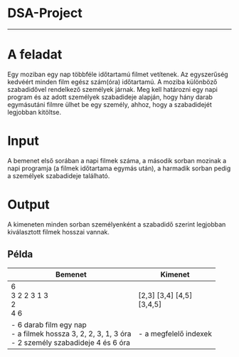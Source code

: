 # DSA-Project

---

# A feladat  

Egy moziban egy nap többféle időtartamú filmet vetítenek. Az egyszerűség kedvéért minden film egész szám(óra) időtartamú. A moziba különböző szabadidővel rendelkező személyek járnak. Meg kell határozni egy napi program és az adott személyek szabadideje alapján, hogy hány darab egymásutáni filmre ülhet be egy személy, ahhoz, hogy a szabadidejét legjobban kitöltse.

# Input  

A bemenet első sorában a napi filmek száma, a második sorban mozinak a napi programja (a filmek időtartama egymás után), a harmadik sorban pedig a személyek szabadideje található.

# Output  

A kimeneten minden sorban személyenként a szabadidő szerint legjobban kiválasztott filmek hosszai vannak.

## Példa  

| Bemenet      | Kimenet
| -----------  | -----------
| 6 <br> 3 2 2 3 1 3 <br> 2 <br> 4 6 | [2,3] [3,4] [4,5] <br> [3,4,5]
| - 6 darab film egy nap <br> - a filmek hossza 3, 2, 2, 3, 1, 3 óra <br> - 2 személy szabadideje 4 és 6 óra | - a megfelelő indexek
 

 
